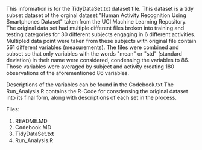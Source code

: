 
This information is for the TidyDataSet.txt dataset file. This dataset is a tidy subset dataset of the orginal dataset "Human Activity Recognition Using Smartphones Dataset" 
taken from the UCI Machine Learning Repository. The original data set had multiple different files broken into training and testing categories for 30 different subjects 
engaging in 6 different activities. Multipled data point were taken from these subjects with original file contain 561 different variables (measurements). The files were 
combined and subset so that only variables with the words "mean" or "std" (standard deviation) in their name were considered, condensing the variables to 86.  Those 
variables were averaged by subject and activity creating 180 observations of the aforementioned 86 variables. 

Descriptions of the variables can be found in the Codebook.txt
The Run_Analysis.R contains the R-Code for consdensing the original dataset into its final form, along with descriptions of each set in the process.





Files:
1) README.MD
2) Codebook.MD
3) TidyDataSet.txt
4) Run_Analysis.R

